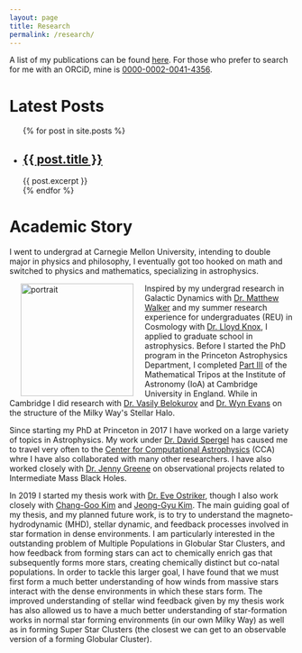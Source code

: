 ```yaml
---
layout: page
title: Research
permalink: /research/
---
```


A list of my publications can be found [here][my-ads-lib]. For those who prefer to search for me with an ORCiD, mine is [0000-0002-0041-4356][orcid].

# Latest Posts

<ul>
  {% for post in site.posts %}
    <li>
      <h2><a href="{{ post.url }}">{{ post.title }}</a></h2>
      {{ post.excerpt }}
    </li>
  {% endfor %}
</ul>

# Academic Story

I went to undergrad at Carnegie Mellon University, intending to double major in physics and philosophy, I eventually got too hooked on math and switched to physics and mathematics, specializing in astrophysics.


<img src="../files/photos/cambridge_portrait.JPG" alt="portrait" width="200" style="float:left" hspace="20"/>

Inspired by my undergrad research in Galactic Dynamics with [Dr. Matthew Walker][matt-walker] and my summer research experience for undergraduates (REU) in Cosmology with [Dr. Lloyd Knox][lloyd-knox], I applied to graduate school in astrophysics. Before I started the PhD program in the Princeton Astrophysics Department, I completed [Part III][part-iii] of the Mathematical Tripos at the Institute of Astronomy (IoA) at Cambridge University in England. While in Cambridge I did research with [Dr. Vasily Belokurov][vasily] and [Dr. Wyn Evans][wyn] on the structure of the Milky Way's Stellar Halo.


Since starting my PhD at Princeton in 2017 I have worked on a large variety of topics in Astrophysics. My work under [Dr. David Spergel][david] has caused me to travel very often to the [Center for Computational Astrophysics][cca] (CCA) whre I have also collaborated with many other researchers. I have also worked closely with [Dr. Jenny Greene][jenny] on observational projects related to Intermediate Mass Black Holes.

In 2019 I started my thesis work with [Dr. Eve Ostriker][eve], though I also work closely with [Chang-Goo Kim][cgk] and [Jeong-Gyu Kim][jgk]. The main guiding goal of my thesis, and my planned future work, is to try to understand the magneto-hydrodynamic (MHD), stellar dynamic, and feedback processes involved in star formation in dense environments. I am particularly interested in the outstanding problem of Multiple Populations in Globular Star Clusters, and how feedback from forming stars can act to chemically enrich gas that subsequently forms more stars, creating chemically distinct but co-natal populations. In order to tackle this larger goal, I have found that we must first form a much better understanding of how winds from massive stars interact with the dense environments in which these stars form. The improved understanding of stellar wind feedback given by my thesis work has also allowed us to have a much better understanding of star-formation works in normal star forming environments (in our own Milky Way) as well as in forming Super Star Clusters (the closest we can get to an observable version of a forming Globular Cluster).



[my-ads-lib]: https://ui.adsabs.harvard.edu/user/libraries/nkdAMXcpTvSel3KIqoxaQw
[puastro-gradpage]: https://web.astro.princeton.edu/people/lachlan-lancaster
[matt-walker]: https://www.cmu.edu/physics/people/faculty/walker.html
[lloyd-knox]: https://www.lloydknox.com/
[part-iii]: https://www.ast.cam.ac.uk/students/undergrad/part_iii
[vasily]: https://people.ast.cam.ac.uk/~vasily/
[wyn]: https://people.ast.cam.ac.uk/~nwe/
[david]: https://www.simonsfoundation.org/people/david-spergel/
[cca]: https://www.simonsfoundation.org/flatiron/center-for-computational-astrophysics/
[jenny]: https://crispygreene.wixsite.com/jenny
[eve]: https://www.astro.princeton.edu/~eco/
[cgk]: https://www.astro.princeton.edu/~cgkim/astral/index.html#
[jgk]: https://jeonggyukim.github.io/page/about/
[orcid]: https://orcid.org/my-orcid?orcid=0000-0002-0041-4356